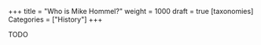 +++
title = "Who is Mike Hommel?"
weight = 1000
draft = true
[taxonomies]
Categories = ["History"]
+++

TODO
